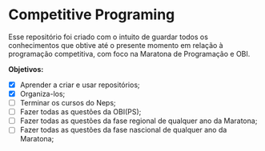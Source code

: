 # Competitive Programing
Esse repositório foi criado com o intuito de guardar todos os conhecimentos que obtive até o presente momento em relação à programação competitiva, com foco na Maratona de Programação e OBI.

**Objetivos:**
- [x] Aprender a criar e usar repositórios;
- [x] Organiza-los;
- [ ] Terminar os cursos do Neps;
- [ ] Fazer todas as questões da OBI(PS);
- [ ] Fazer todas as questões da fase regional de qualquer ano da Maratona;
- [ ] Fazer todas as questões da fase nascional de qualquer ano da Maratona;
